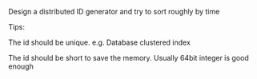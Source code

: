 Design a distributed ID generator and try to sort roughly by time

Tips:

The id should be unique. e.g. Database clustered index

The id should be short to save the memory. Usually 64bit integer is good enough





